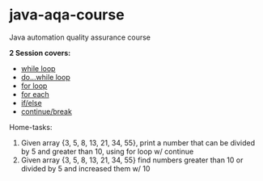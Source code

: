 # java-aqa-course
Java automation quality assurance course

**2 Session covers:**
- [while loop](loopcontrol/demo1)
- [do...while loop](loopcontrol/demo2)
- [for loop](loopcontrol/demo3)
- [for each](loopcontrol/demo4)
- [if/else](loopcontrol/demo5)
- [continue/break](loopcontrol/demo6)

Home-tasks:
1. Given array {3, 5, 8, 13, 21, 34, 55}, 
print a number that can be divided by 5 and greater than 10, 
using for loop w/ continue
2. Given array {3, 5, 8, 13, 21, 34, 55}
find numbers greater than 10 or divided by 5 and increased them w/ 10